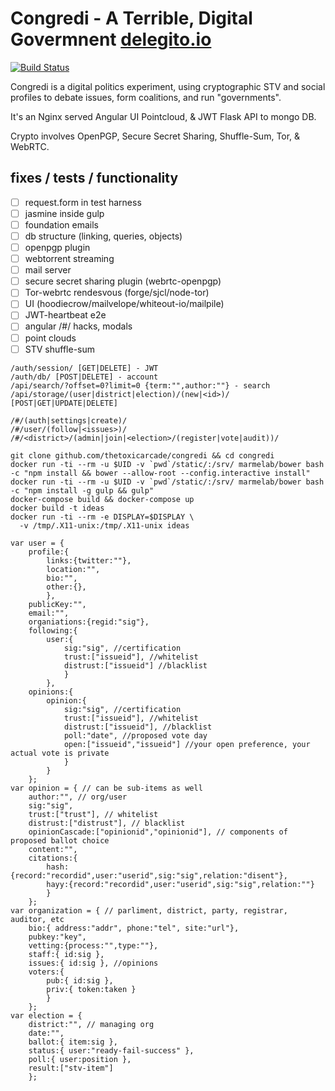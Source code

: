 # Congredi - A Terrible, Digital Govermnent [delegito.io](//delegito.io)
[![Build Status](https://travis-ci.org/Thetoxicarcade/congredi.svg?branch=master)](https://travis-ci.org/Thetoxicarcade/congredi)

Congredi is a digital politics experiment, using cryptographic STV and
social profiles to debate issues, form coalitions, and run "governments".

It's an Nginx served Angular UI Pointcloud, & JWT Flask API to mongo DB.

Crypto involves OpenPGP, Secure Secret Sharing, Shuffle-Sum, Tor, & WebRTC.

## fixes / tests / functionality
* [ ] request.form in test harness
* [ ] jasmine inside gulp
* [ ] foundation emails
* [ ] db structure (linking, queries, objects)
* [ ] openpgp plugin
* [ ] webtorrent streaming
* [ ] mail server
* [ ] secure secret sharing plugin (webrtc-openpgp)
* [ ] Tor-webrtc rendesvous (forge/sjcl/node-tor)
* [ ] UI (hoodiecrow/mailvelope/whiteout-io/mailpile)
* [ ] JWT-heartbeat e2e
* [ ] angular /#/ hacks, modals
* [ ] point clouds
* [ ] STV shuffle-sum

```
/auth/session/ [GET|DELETE] - JWT
/auth/db/ [POST|DELETE] - account
/api/search/?offset=0?limit=0 {term:"",author:""} - search
/api/storage/(user|district|election)/(new|<id>)/ [POST|GET|UPDATE|DELETE]

/#/(auth|settings|create)/
/#/user/(follow|<issues>)/
/#/<district>/(admin|join|<election>/(register|vote|audit))/
```


```
git clone github.com/thetoxicarcade/congredi && cd congredi
docker run -ti --rm -u $UID -v `pwd`/static/:/srv/ marmelab/bower bash -c "npm install && bower --allow-root --config.interactive install"
docker run -ti --rm -u $UID -v `pwd`/static/:/srv/ marmelab/bower bash -c "npm install -g gulp && gulp"
docker-compose build && docker-compose up
docker build -t ideas
docker run -ti --rm -e DISPLAY=$DISPLAY \
  -v /tmp/.X11-unix:/tmp/.X11-unix ideas
```


```
var user = {
    profile:{
        links:{twitter:""},
        location:"",
        bio:"",
        other:{},
        },
    publicKey:"",
    email:"",
    organiations:{regid:"sig"},
    following:{
        user:{
            sig:"sig", //certification
            trust:["issueid"], //whitelist
            distrust:["issueid"] //blacklist
            }
        },
    opinions:{
        opinion:{
            sig:"sig", //certification
            trust:["issueid"], //whitelist
            distrust:["issueid"], //blacklist
            poll:"date", //proposed vote day
            open:["issueid","issueid"] //your open preference, your actual vote is private
            }
        }
    };
var opinion = { // can be sub-items as well
    author:"", // org/user
    sig:"sig",
    trust:["trust"], // whitelist
    distrust:["distrust"], // blacklist
    opinionCascade:["opinionid","opinionid"], // components of proposed ballot choice
    content:"",
    citations:{
        hash:{record:"recordid",user:"userid",sig:"sig",relation:"disent"},
        hayy:{record:"recordid",user:"userid",sig:"sig",relation:""}
        }
    };
var organization = { // parliment, district, party, registrar, auditor, etc
    bio:{ address:"addr", phone:"tel", site:"url"},
    pubkey:"key",
    vetting:{process:"",type:""},
    staff:{ id:sig },
    issues:{ id:sig }, //opinions
    voters:{
        pub:{ id:sig },
        priv:{ token:taken }
        }
    };
var election = {
    district:"", // managing org
    date:"",
    ballot:{ item:sig },
    status:{ user:"ready-fail-success" },
    poll:{ user:position },
    result:["stv-item"]
    };
```